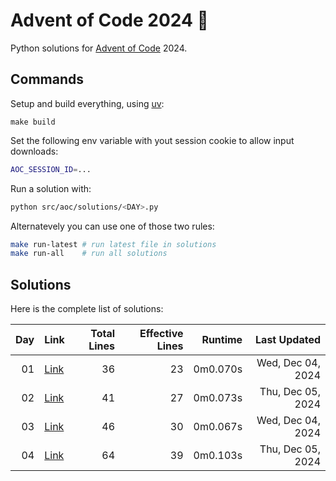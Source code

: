 # Advent of Code 2024 :christmas_tree:

Python solutions for [Advent of Code](https://adventofcode.com/) 2024.

## Commands

Setup and build everything, using [uv](https://github.com/astral-sh/uv):

```
make build
```

Set the following env variable with yout session cookie to allow input downloads: 

```sh
AOC_SESSION_ID=...
```

Run a solution with: 

```sh
python src/aoc/solutions/<DAY>.py
```

Alternatevely you can use one of those two rules:

```sh
make run-latest # run latest file in solutions
make run-all    # run all solutions
```

## Solutions

Here is the complete list of solutions:

| **Day** | **Link** | **Total Lines** | **Effective Lines** | **Runtime** | **Last Updated** |
| -: | - | -: | -: | -: | -: |
| 01 | [Link](./src/aoc/solutions/01.py) |       36 | 23 | 0m0.070s | Wed, Dec 04, 2024 |
| 02 | [Link](./src/aoc/solutions/02.py) |       41 | 27 | 0m0.073s | Thu, Dec 05, 2024 |
| 03 | [Link](./src/aoc/solutions/03.py) |       46 | 30 | 0m0.067s | Wed, Dec 04, 2024 |
| 04 | [Link](./src/aoc/solutions/04.py) |       64 | 39 | 0m0.103s | Thu, Dec 05, 2024 |
